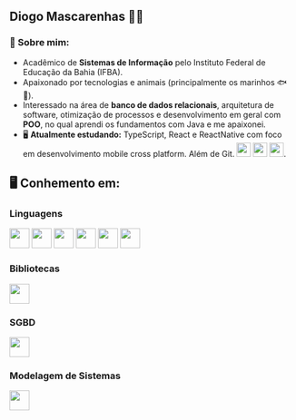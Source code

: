   <h2>Diogo Mascarenhas 👨‍💻</h2>

  <h3>🔗 Sobre mim:</h3>

   <div>
     <ul>
      <li>Acadêmico de <strong>Sistemas de Informação</strong> pelo Instituto Federal de Educação da Bahia (IFBA).</li>
      <li>Apaixonado por tecnologias e animais (principalmente os marinhos 🐟🫧).</li>
      <li>Interessado na área de <strong>banco de dados relacionais</strong>, arquitetura de software, otimização de processos e desenvolvimento em geral com <strong>POO</strong>, no qual aprendi os fundamentos com Java e me apaixonei.</li>
      <li>🖥️ <strong>Atualmente estudando:</strong> TypeScript, React e ReactNative com foco em desenvolvimento mobile cross platform. Além de Git. <img src="https://cdn.jsdelivr.net/gh/devicons/devicon@latest/icons/react/react-original.svg" width="25" height="25"/>  <img src="https://cdn.jsdelivr.net/gh/devicons/devicon@latest/icons/typescript/typescript-original.svg" width="25" height="25"/> <img src="https://cdn.jsdelivr.net/gh/devicons/devicon@latest/icons/git/git-original.svg" width="25" height="25"/>.</li>
    </ul>
  </div>
     
  <h2>🖥️ Conhemento em:</h2>

  <h3>Linguagens</h3>
  <div style="display: inline;">
    <img src="https://cdn.jsdelivr.net/gh/devicons/devicon@latest/icons/c/c-original.svg" width="35" height="35"/> 
    <img src="https://cdn.jsdelivr.net/gh/devicons/devicon@latest/icons/java/java-original.svg" width="35" height="35"/>
    <img src="https://cdn.jsdelivr.net/gh/devicons/devicon@latest/icons/html5/html5-original.svg" width="35" height="35"/>  
    <img src="https://cdn.jsdelivr.net/gh/devicons/devicon@latest/icons/css3/css3-original.svg" width="35" height="35"/> 
    <img src="https://cdn.jsdelivr.net/gh/devicons/devicon@latest/icons/javascript/javascript-original.svg" width="35" height="35"/>   
    <img src="https://cdn.jsdelivr.net/gh/devicons/devicon@latest/icons/php/php-original.svg" width="35" height="35"/>  
  </div>
  
  <h3>Bibliotecas</h3>
  
  <div style="display: inline;">
    <img src="https://cdn.jsdelivr.net/gh/devicons/devicon@latest/icons/bootstrap/bootstrap-original.svg" width="35" height="35"/> 
  </div>

  <h3>SGBD</h3>
  
  <div style="display: inline;">
    <img src="https://cdn.jsdelivr.net/gh/devicons/devicon@latest/icons/mysql/mysql-original-wordmark.svg" width="35" height="35"/>
  </div>
  
  <h3>Modelagem de Sistemas</h3>
  
  <div style="display: inline;">
    <img src="https://cdn.jsdelivr.net/gh/devicons/devicon@latest/icons/unifiedmodelinglanguage/unifiedmodelinglanguage-original.svg" width="35" height="35"/>      
  </div>






  


  
 
  
          
          
          
          
          
          



